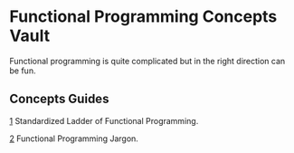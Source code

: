 # Functional Programming Concepts Vault
Functional programming is quite complicated but in the right direction can be fun.
## Concepts Guides
[1](https://raw.githubusercontent.com/abimaell95/fp-enigma/main/path/fp_path.jpeg) Standardized Ladder of Functional Programming.

[2](https://github.com/hemanth/functional-programming-jargon) Functional Programming Jargon. 
